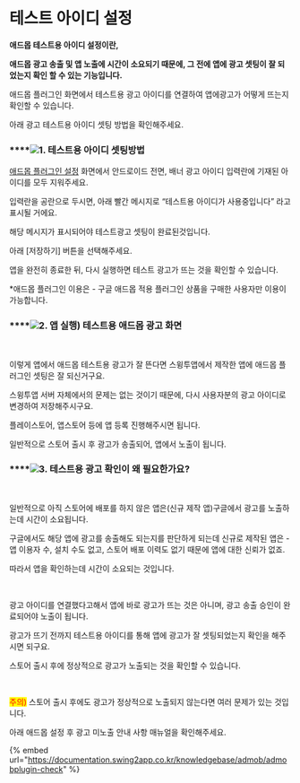 # 테스트 아이디 설정

﻿**애드몹 테스트용 아이디 설정이란,**

**애드몹 광고 송출 및 앱 노출에 시간이 소요되기 때문에, 그 전에 앱에 광고 셋팅이 잘 되었는지 확인 할 수 있는 기능입니다.**

애드몹 플러그인 화면에서 테스트용 광고 아이디를 연결하여 앱에광고가 어떻게 뜨는지 확인할 수 있습니다.

아래 광고 테스트용 아이디 셋팅 방법을 확인해주세요.

### \*\*\*\*![](https://wp.swing2app.co.kr/wp-content/uploads/2020/04/%EB%8B%A8%EB%9D%BD1-1.png)1. 테스트용 아이디 셋팅방법

[애드몹 플러그인 설정](http://www.swing2app.co.kr/view/app\_plugin\_by\_admob) 화면에서 안드로이드 전면, 배너 광고 아이디 입력란에 기재된 아이디를 모두 지워주세요.

입력란을 공란으로 두시면, 아래 빨간 메시지로 “테스트용 아이디가 사용중입니다” 라고 표시될 거에요.

해당 메시지가 표시되어야 테스트광고 셋팅이 완료된것입니다.

아래 \[저장하기] 버튼을 선택해주세요.

앱을 완전히 종료한 뒤, 다시 실행하면 테스트 광고가 뜨는 것을 확인할 수 있습니다.

\*애드몹 플러그인 이용은 - 구글 애드몹 적용 플러그인 상품을 구매한 사용자만 이용이 가능합니다.

### \*\*\*\*![](https://wp.swing2app.co.kr/wp-content/uploads/2020/04/%EB%8B%A8%EB%9D%BD1-1.png)2. 앱 실행) 테스트용 애드몹 광고 화면

​

이렇게 앱에서 애드몹 테스트용 광고가 잘 뜬다면 스윙투앱에서 제작한 앱에 애드몹 플러그인 셋팅은 잘 되신거구요.

스윙투앱 서버 자체에서의 문제는 없는 것이기 때문에, 다시 사용자분의 광고 아이디로 변경하여 저장해주시구요.

플레이스토어, 앱스토어 등에 앱 등록 진행해주시면 됩니다.

일반적으로 스토어 출시 후 광고가 송출되어, 앱에서 노출이 됩니다.

### \*\*\*\*![](https://wp.swing2app.co.kr/wp-content/uploads/2020/04/%EB%8B%A8%EB%9D%BD1-1.png)3. 테스트용 광고 확인이 왜 필요한가요?

​

일반적으로 아직 스토어에 배포를 하지 않은 앱은(신규 제작 앱)구글에서 광고를 노출하는데 시간이 소요됩니다.

구글에서도 해당 앱에 광고를 송출해도 되는지를 판단하게 되는데 신규로 제작된 앱은 - 앱 이용자 수, 설치 수도 없고, 스토어 배포 이력도 없기 때문에 앱에 대한 신뢰가 없죠.

따라서 앱을 확인하는데 시간이 소요되는 것입니다.

​

광고 아이디를 연결했다고해서 앱에 바로 광고가 뜨는 것은 아니며, 광고 송출 승인이 완료되어야 노출이 됩니다.

광고가 뜨기 전까지 테스트용 아이디를 통해 앱에 광고가 잘 셋팅되었는지 확인을 해주시면 되구요.

스토어 출시 후에 정상적으로 광고가 노출되는 것을 확인할 수 있습니다.

​

<mark style="color:red;">주의)</mark> 스토어 출시 후에도 광고가 정상적으로 노출되지 않는다면 여러 문제가 있는 것입니다.

아래 애드몹 설정 후 광고 미노출 안내 사항 매뉴얼을 확인해주세요.

{% embed url="https://documentation.swing2app.co.kr/knowledgebase/admob/admobplugin-check" %}
